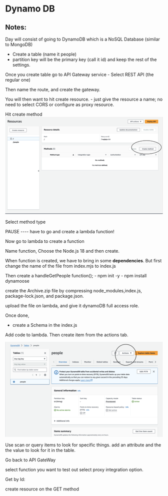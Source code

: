 # Dynamo DB

## Notes:

Day will consist of going to DynamoDB which is a NoSQL Database (similar to MongoDB)

- Create a table (name it people)
- partition key will be the primary key (call it id) and keep the rest of the settings.

Once you create table go to API Gateway service
    - Select REST API (the regular one)

Then name the route, and create the gateway. 

You will then want to hit create resource.
    - just give the resource a name; no need to select CORS or configure as proxy resource. 

Hit create method 
![Method](./screenshot-1.png)

Select method type

PAUSE ---- have to go and create a lambda function!

Now go to lambda to create a function

Name function, Choose the Node.js 18 and then create.

When function is created, we have to bring in some **dependencies**. But first change the name of the file from index.mjs to index.js

Then create a handleGetPeople function();
    - npm init -y
    - npm install dynamoose

create the Archive.zip file by compressing node_modules,index.js, package-lock.json, and package.json.

upload the file on lambda, and give it dynamoDB full access role.

Once done,

- create a Schema in the index.js

Add code to lambda. Then create item from the actions tab.

![ScreenShot 2](./screenshot-2.png)

Use scan or query items to look for specific things. 
add an attribute and the the value to look for it in the table.

Go back to API GateWay

select function you want to test out
select proxy integration option. 

Get by Id:

create resource on the GET method
